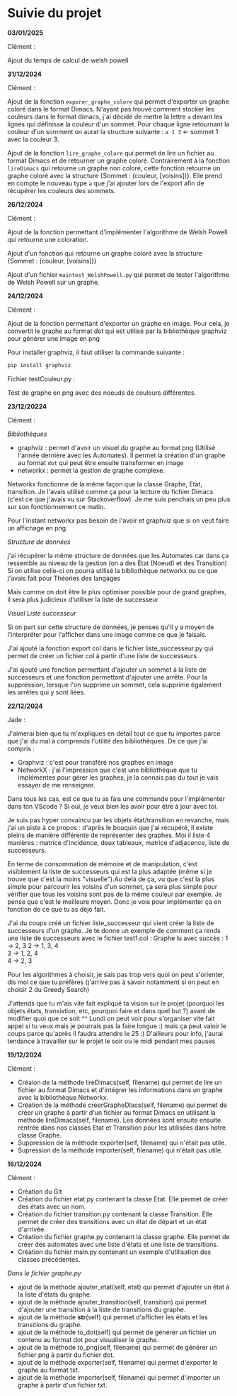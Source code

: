 # Suivie du projet

**03/01/2025**

Clément : 

Ajout du temps de calcul de welsh powell

**31/12/2024**

Clément :

Ajout de la fonction `exporer_graphe_colore` qui permet d'exporter un graphe coloré dans le format Dimacs. N'ayant pas trouvé comment stocker les couleurs dans le format dimacs, j'ai décidé de mettre la lettre `a` devant les lignes qui définisse la couleur d'un sommet. Pour chaque ligne retournant la couleur d'un somment on aurat la structure suivante : `a 1 3` $\leftarrow$ sommet 1 avec la couleur 3.

Ajout de la fonction `lire_graphe_colore` qui permet de lire un fichier au format Dimacs et de retourner un graphe coloré. Contrairement à la fonction `lireDimacs` qui retourne un graphe non coloré, cette fonction retourne un graphe coloré avec la structure {Sommet : (couleur, [voisins])}. Elle prend en compte le nouveau type `a` que j'ai ajouter lors de l'export afin de récupérer les couleurs des sommets.

**26/12/2024**

Clément :

Ajout de la fonction permettant d'implémenter l'algorithme de Welsh Powell qui retourne une coloration.

Ajout d'un fonction qui retourne un graphe coloré avec la structure {Sommet : (couleur, [voisins])}

Ajout d'un fichier `maintest_WelshPowell.py` qui permet de tester l'algorithme de Welsh Powell sur un graphe. 

**24/12/2024**

Clément :


Ajout de la fonction permettant d'exporter un graphe en image. Pour cela, je convertit le graphe au format dot qui est utilisé par la bibliothèque graphviz pour générer une image en png


Pour installer graphviz, il faut utiliser la commande suivante :
```bash
pip install graphviz
```

Fichier testCouleur.py : 

Test de graphe en png avec des noeuds de couleurs différentes.


**23/12/20224**

Clément : 

*Bibliothèques*

- graphviz : permet d'avoir un visuel du graphe au format png (Utilisé l'année dernière avec les Automates). Il permet la création d'un graphe au format `dot` qui peut être ensuite transformer en image
- networkx : permet la gestion de graphe complexe. 

Networkx fonctionne de la même façon que la classe Graphe, Etat, transition. Je l'avais utilisé comme ça pour la lecture du fichier Dimacs (c'est ce que j'avais vu sur Stackoverflow). Je me suis penchais un peu plus sur son fonctionnement ce matin.  

Pour l'instant networkx pas besoin de l'avoir et graphviz que si on veut faire un affichage en png. 

*Structure de données* 

j'ai récupérer la même structure de données que les Automates car dans ça ressemble au niveau de la gestion (on a des État (Noeud) et des Transition) 
Si on utilise celle-ci on pourra utilisé la bibliothèque networkx ou ce que j'avais fait pour Théories des langages

Mais comme on doit être le plus optimiser possible pour de grand graphes, il sera plus judicieux d'utiliser la liste de successeur

*Visuel Liste successeur*

Si on part sur cette structure de données, je penses qu'il y a moyen de l'interpréter pour l'afficher dans une image comme ce que je faisais.


J'ai ajouté la fonction export col dans le fichier liste_successeur.py qui permet de créer un fichier col à partir d'une liste de successeurs.

J'ai ajouté une fonction permettant d'ajouter un sommet à la liste de successeurs et une fonction permettant d'ajouter une arrête. Pour la suppression, lorsque l'on supprime un sommet, cela supprime également les arrêtes qui y sont liées.

**22/12/2024**

Jade :

J'aimerai bien que tu m'expliques en détail tout ce que tu importes parce que j'ai du mal à comprends l'utilité des bibliothèques. De ce que j'ai compris :

- Graphviz : c'est pour transféré nos graphes en image
- NetworkX : j'ai l'impression que c'est une bibliothèque que tu implémentes pour gérer les graphes, je la connais pas du tout je vais essayer de me renseigner.

Dans tous les cas, est ce que tu as fais une commande pour l'implémenter dans ton VScode ? Si oui, je veux bien les avoir pour être à jour avec toi.

Je suis pas hyper convaincu par les objets état/transition en revanche, mais j'ai un piste à ce propos : d'après le bouquin que j'ai récupéré, il existe pleins de manière différente de représenter des graphes. Moi il liste 4 manières : matrice d'incidence, deux tableaux, matrice d'adjacence, liste de successeurs.

En terme de consommation de mémoire et de manipulation, c'est visiblement la liste de successeurs qui est la plus adaptée (même si je trouve que c'est la moins "visuelle").Au delà de ça, vu que c'est la plus simple pour parcourir les voisins d'un sommet, ça sera plus simple pour vérifier que tous les voisins sont pas de la même couleur par exemple. Je pense que c'est le meilleure moyen. Donc je vois pour implémenter ça en fonction de ce que tu as déjo fait.

J'ai du coups créé un fichier liste_successeur qui vient créer la liste de successeurs d'un graphe.
Je te donne un exemple de comment ça rends une liste de successeurs avec le fichier test1.col :
Graphe lu avec succès :
1 -> 2, 3
2 -> 1, 3, 4  
3 -> 1, 2, 4  
4 -> 2, 3

Pour les algorithmes à choisir, je sais pas trop vers quoi on peut s'orienter, dis moi ce que tu préfères (j'arrive pas à savoir notamment si on peut en choisir 2 du Greedy Search)

J'attends que tu m'ais vite fait expliqué ta vision sur le projet (pourquoi les objets états, transistion, etc, pourquoi faire et dans quel but ?) avant de modifier quoi que ce soit ^^ Lundi on peut voir pour s'organiser vite fait appel si tu veux mais je pourrais pas la faire longue :) mais ça peut valoir le coups parce qu'après il faudra attendre le 25 :)
D'ailleurs pour info, j'aurai tendance à travailler sur le projet le soir ou le midi pendant mes pauses


**19/12/2024**

Clément :

- Créaion de la méthode lireDimacs(self, filename) qui permet de lire un fichier au format Dimacs et d'intégrer les informations dans un graphe avec la bibliothèque Networkx.
- Création de la méthode creerGrapheDIacs(self, filename) qui permet de créer un graphe à partir d'un fichier au format Dimacs en utilisant la méthode lireDimacs(self, filename). Les données sont ensuite ensuite rentrée dans nos classes Etat et Transition pour les utilisées dans notre classe Graphe.
- Suppression de la méthode exporter(self, filename) qui n'était pas utile.
- Supression de la méthode importer(self, filename) qui n'était pas utile.



**16/12/2024**

Clément :

- Création du Git
- Création du fichier etat.py contenant la classe Etat. Elle permet de créer des états avec un nom.
- Création du fichier transition.py contenant la classe Transition. Elle permet de créer des transitions avec un état de départ et un état d'arrivée.
- Création du fichier graphe.py contenant la classe graphe. Elle permet de créer des automates avec une liste d'états et une liste de transitions.
- Création du fichier main.py contenant un exemple d'utilisation des classes précédentes.

_Dans le fichier graphe.py_

- ajout de la méthode ajouter_etat(self, etat) qui permet d'ajouter un état à la liste d'états du graphe.
- ajout de la méthode ajouter_transition(self, transition) qui permet d'ajouter une transition à la liste de transitions du graphe.
- ajout de la méthode **str**(self) qui permet d'afficher les états et les transitions du graphe.
- ajout de la méthode to_dot(self) qui permet de générer un fichier un contenu au format dot pour visualiser le graphe.
- ajout de la méthode to_png(self, filename) qui permet de générer un fichier png à partir du fichier dot.
- ajout de la méthode exporter(self, filename) qui permet d'exporter le graphe au format txt.
- ajout de la méthode importer(self, filename) qui permet d'importer un graphe à partir d'un fichier txt.
  


